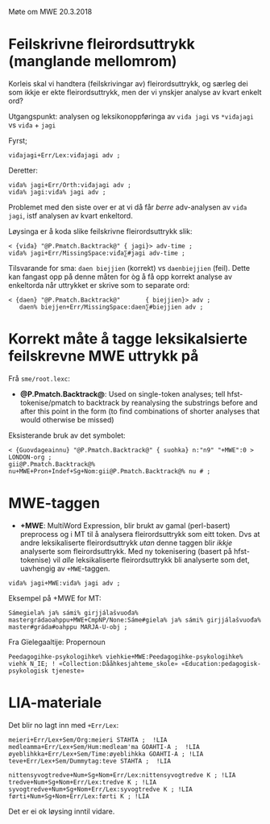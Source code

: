 Møte om MWE 20.3.2018

#  Feilskrivne fleirordsuttrykk (manglande mellomrom)

Korleis skal vi handtera (feilskrivingar av) fleirordsuttrykk, og særleg dei som
ikkje er ekte fleirordsuttrykk, men der vi ynskjer analyse av kvart enkelt ord?

Utgangspunkt: analysen og leksikonoppføringa av
`viđa jagi` vs `*viđajagi` vs `viđa` + `jagi`

Fyrst;
```
viđajagi+Err/Lex:viđajagi adv ;
```

Deretter:
```
viđa% jagi+Err/Orth:viđajagi adv ;
viđa% jagi:viđa% jagi adv ;
```

Problemet med den siste over er at vi då får *berre* adv-analysen av
`viđa jagi`, istf analysen av kvart enkeltord.

Løysinga er å koda slike feilskrivne fleirordsuttrykk slik:
```
< {viđa} "@P.Pmatch.Backtrack@" { jagi}> adv-time ;
viđa% jagi+Err/MissingSpace:viđa∑#jagi adv-time ;
```

Tilsvarande for sma:
`daen biejjien` (korrekt) vs `daenbiejjien` (feil). Dette kan fangast opp på
denne måten for òg å få opp korrekt analyse av enkeltorda når uttrykket er
skrive som to separate ord:

```
< {daen} "@P.Pmatch.Backtrack@"       { biejjien}> adv ;
   daen% biejjen+Err/MissingSpace:daen∑#biejjien adv ;
```

# Korrekt måte å tagge leksikalsierte feilskrevne MWE uttrykk på

Frå `sme/root.lexc`:

* **@P.Pmatch.Backtrack@**:  Used on single-token analyses; tell hfst-tokenise/pmatch to backtrack by reanalysing the substrings before and after this point in the form (to find combinations of shorter analyses that would otherwise be missed)

Eksisterande bruk av det symbolet:

```
< {Guovdageainnu} "@P.Pmatch.Backtrack@" { suohka} n:"n9" "+MWE":0 > LONDON-org ;
gii@P.Pmatch.Backtrack@% nu+MWE+Pron+Indef+Sg+Nom:gii@P.Pmatch.Backtrack@% nu # ;
```

# MWE-taggen

* **+MWE**:  MultiWord Expression, blir brukt av gamal (perl-basert) preprocess og i
MT til å analysera fleirordsuttrykk som eitt token. Dvs at andre leksikaliserte
fleirordsuttrykk *utan* denne taggen blir *ikkje* analyserte som
fleirordsuttrykk. Med ny tokenisering (basert på hfst-tokenise) vil *alle*
leksikaliserte fleirordsuttrykk bli analyserte som det, uavhengig av
`+MWE`-taggen.

```
viđa% jagi+MWE:viđa% jagi adv ;
```

Eksempel på +MWE for MT:
```
Sámegiela% ja% sámi% girjjálašvuođa% mastergrádaoahppu+MWE+CmpNP/None:Sáme#giela% ja% sámi% girjjálašvuođa% master#gráda#oahppu MARJA-U-obj ;
```

Fra Gïelegaaltije: Propernoun
```
Peedagogihke-psykologihke% viehkie+MWE:Peedagogihke-psykologihke%  viehk N_IE; ! «Collection:Dååhkesjahteme_skole» «Education:pedagogisk-psykologisk tjeneste»
```

# LIA-materiale

Det blir no lagt inn med `+Err/Lex`:

```
meieri+Err/Lex+Sem/Org:meieri STAHTA ;  !LIA
medleamma+Err/Lex+Sem/Hum:medleam'ma GOAHTI-A ;  !LIA
øyeblihkka+Err/Lex+Sem/Time:øyeblihkka GOAHTI-A ; !LIA
teve+Err/Lex+Sem/Dummytag:teve STAHTA ;  !LIA

nittensyvogtredve+Num+Sg+Nom+Err/Lex:nittensyvogtredve K ; !LIA
tredve+Num+Sg+Nom+Err/Lex:tredve K ; !LIA
syvogtredve+Num+Sg+Nom+Err/Lex:syvogtredve K ; !LIA
førti+Num+Sg+Nom+Err/Lex:førti K ; !LIA
```

Det er ei ok løysing inntil vidare.
